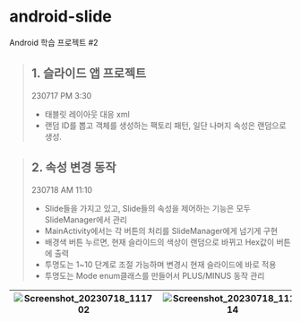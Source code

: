 # android-slide
Android 학습 프로젝트 #2

> ## 1. 슬라이드 앱 프로젝트
> 230717 PM 3:30
> - 태블릿 레이아웃 대응 xml
> - 랜덤 ID를 뽑고 객체를 생성하는 팩토리 패턴, 일단 나머지 속성은 랜덤으로 생성.

> ## 2. 속성 변경 동작
> 230718 AM 11:10
> - Slide들을 가지고 있고, Slide들의 속성을 제어하는 기능은 모두 SlideManager에서 관리
> - MainActivity에서는 각 버튼의 처리를 SlideManager에게 넘기게 구현
> - 배경색 버튼 누르면, 현재 슬라이드의 색상이 랜덤으로 바뀌고 Hex값이 버튼에 출력
> - 투명도는 1~10 단계로 조절 가능하며 변경시 현재 슬라이드에 바로 적용
> - 투명도는 Mode enum클래스를 만들어서 PLUS/MINUS 동작 관리

| ![Screenshot_20230718_111702](https://github.com/softeerbootcamp-2nd/android-slide/assets/61905052/f72eb6c0-eacb-4776-82aa-fb7ceb458654) | ![Screenshot_20230718_111714](https://github.com/softeerbootcamp-2nd/android-slide/assets/61905052/033e27d1-67e0-4004-b073-bfabb7e1b20b) | ![Screenshot_20230718_111721](https://github.com/softeerbootcamp-2nd/android-slide/assets/61905052/112389fe-5251-42f4-84ac-6618b84646d8) |
| ---- | ---- | ---- |
